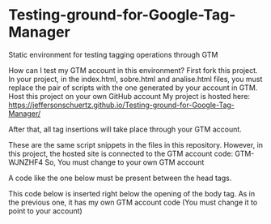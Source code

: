 # Testing-ground-for-Google-Tag-Manager
Static environment for testing tagging operations through GTM

How can I test my GTM account in this environment?
First fork this project.
In your project, in the index.html, sobre.html and analise.html files, you must replace the pair of scripts with the one generated by your account in GTM.
Host this project on your own GitHub account
My project is hosted here: https://jeffersonschuertz.github.io/Testing-ground-for-Google-Tag-Manager/

After that, all tag insertions will take place through your GTM account.

These are the same script snippets in the files in this repository. 
However, in this project, the hosted site is connected to the GTM account code: GTM-WJNZHF4
So, You must change to your own GTM account

A code like the one below must be present between the head tags.
<!-- Google Tag Manager -->
<script>(function(w,d,s,l,i){w[l]=w[l]||[];w[l].push({'gtm.start':
new Date().getTime(),event:'gtm.js'});var f=d.getElementsByTagName(s)[0],
j=d.createElement(s),dl=l!='dataLayer'?'&l='+l:'';j.async=true;j.src=
'https://www.googletagmanager.com/gtm.js?id='+i+dl;f.parentNode.insertBefore(j,f);
})(window,document,'script','dataLayer','GTM-WJNZHF4');</script>
<!-- End Google Tag Manager -->



This code below is inserted right below the opening of the body tag. 
As in the previous one, it has my own GTM account code (You must change it to point to your account)

<!-- Google Tag Manager (noscript) -->
<noscript><iframe src="https://www.googletagmanager.com/ns.html?id=GTM-WJNZHF4"
height="0" width="0" style="display:none;visibility:hidden"></iframe></noscript>
<!-- End Google Tag Manager (noscript) -->
